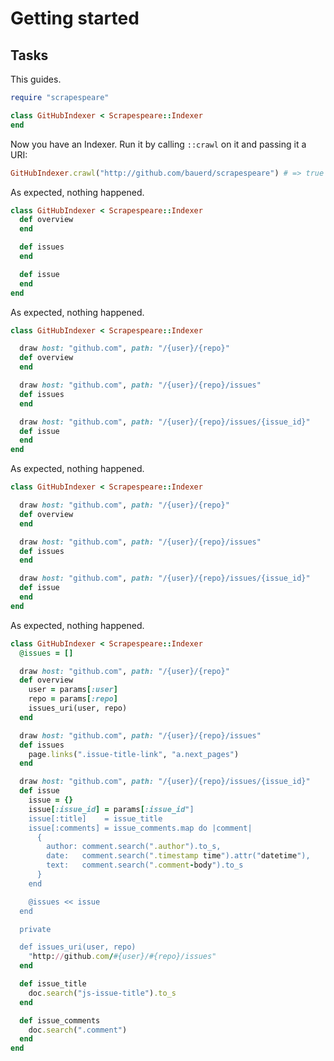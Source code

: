 # Getting started
## Tasks
This guides.

```ruby
require "scrapespeare"

class GitHubIndexer < Scrapespeare::Indexer
end
```
Now you have an Indexer. Run it by calling `::crawl` on it and passing it a URI:

```ruby
GitHubIndexer.crawl("http://github.com/bauerd/scrapespeare") # => true
```

As expected, nothing happened. 

```ruby
class GitHubIndexer < Scrapespeare::Indexer
  def overview
  end

  def issues
  end

  def issue
  end
end
```

As expected, nothing happened. 

```ruby
class GitHubIndexer < Scrapespeare::Indexer

  draw host: "github.com", path: "/{user}/{repo}"
  def overview
  end

  draw host: "github.com", path: "/{user}/{repo}/issues"
  def issues
  end

  draw host: "github.com", path: "/{user}/{repo}/issues/{issue_id}"
  def issue
  end
end
```

As expected, nothing happened. 

```ruby
class GitHubIndexer < Scrapespeare::Indexer

  draw host: "github.com", path: "/{user}/{repo}"
  def overview
  end

  draw host: "github.com", path: "/{user}/{repo}/issues"
  def issues
  end

  draw host: "github.com", path: "/{user}/{repo}/issues/{issue_id}"
  def issue
  end
end
```

As expected, nothing happened. 

```ruby
class GitHubIndexer < Scrapespeare::Indexer
  @issues = []

  draw host: "github.com", path: "/{user}/{repo}"
  def overview
    user = params[:user]
    repo = params[:repo]
    issues_uri(user, repo)
  end

  draw host: "github.com", path: "/{user}/{repo}/issues"
  def issues
    page.links(".issue-title-link", "a.next_pages")
  end

  draw host: "github.com", path: "/{user}/{repo}/issues/{issue_id}"
  def issue
    issue = {}
    issue[:issue_id] = params[:issue_id"]
    issue[:title]    = issue_title
    issue[:comments] = issue_comments.map do |comment|
      {
        author: comment.search(".author").to_s,
        date:   comment.search(".timestamp time").attr("datetime"),
        text:   comment.search(".comment-body").to_s
      }
    end

    @issues << issue
  end

  private

  def issues_uri(user, repo)
    "http://github.com/#{user}/#{repo}/issues"
  end

  def issue_title
    doc.search("js-issue-title").to_s
  end

  def issue_comments
    doc.search(".comment")
  end
end
```